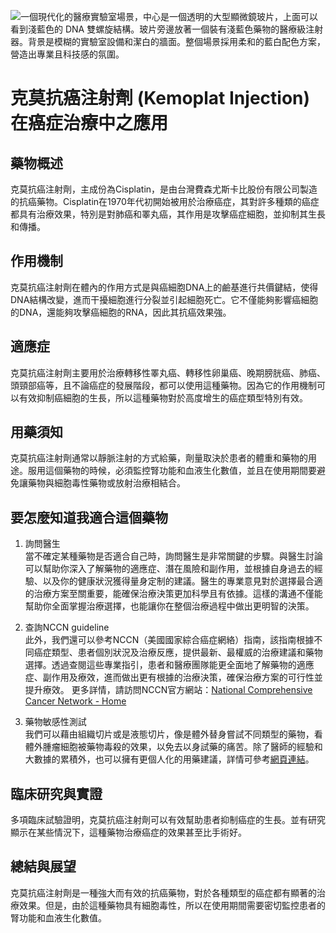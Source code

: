 ![一個現代化的醫療實驗室場景，中心是一個透明的大型顯微鏡玻片，上面可以看到淺藍色的 DNA 雙螺旋結構。玻片旁邊放著一個裝有淺藍色藥物的醫療級注射器。背景是模糊的實驗室設備和潔白的牆面。整個場景採用柔和的藍白配色方案，營造出專業且科技感的氛圍。](https://i.imgur.com/oRogBlZ.jpeg)
# 克莫抗癌注射劑 (Kemoplat Injection)在癌症治療中之應用

## 藥物概述

克莫抗癌注射劑，主成份為Cisplatin，是由台灣費森尤斯卡比股份有限公司製造的抗癌藥物。Cisplatin在1970年代初開始被用於治療癌症，其對許多種類的癌症都具有治療效果，特別是對肺癌和睪丸癌，其作用是攻擊癌症細胞，並抑制其生長和傳播。

## 作用機制

克莫抗癌注射劑在體內的作用方式是與癌細胞DNA上的鹼基進行共價鍵結，使得DNA結構改變，進而干擾細胞進行分裂並引起細胞死亡。它不僅能夠影響癌細胞的DNA，還能夠攻擊癌細胞的RNA，因此其抗癌效果強。

## 適應症

克莫抗癌注射劑主要用於治療轉移性睪丸癌、轉移性卵巢癌、晚期膀胱癌、肺癌、頭頸部癌等，且不論癌症的發展階段，都可以使用這種藥物。因為它的作用機制可以有效抑制癌細胞的生長，所以這種藥物對於高度增生的癌症類型特別有效。

## 用藥須知

克莫抗癌注射劑通常以靜脈注射的方式給藥，劑量取決於患者的體重和藥物的用途。服用這個藥物的時候，必須監控腎功能和血液生化數值，並且在使用期間要避免讓藥物與細胞毒性藥物或放射治療相結合。

## 要怎麼知道我適合這個藥物

1. 詢問醫生  
當不確定某種藥物是否適合自己時，詢問醫生是非常關鍵的步驟。與醫生討論可以幫助你深入了解藥物的適應症、潛在風險和副作用，並根據自身過去的經驗、以及你的健康狀況獲得量身定制的建議。醫生的專業意見對於選擇最合適的治療方案至關重要，能確保治療決策更加科學且有依據。這樣的溝通不僅能幫助你全面掌握治療選擇，也能讓你在整個治療過程中做出更明智的決策。 

2. 查詢NCCN guideline  
此外，我們還可以參考NCCN（美國國家綜合癌症網絡）指南，該指南根據不同癌症類型、患者個別狀況及治療反應，提供最新、最權威的治療建議和藥物選擇。透過查閱這些專業指引，患者和醫療團隊能更全面地了解藥物的適應症、副作用及療效，進而做出更有根據的治療決策，確保治療方案的可行性並提升療效。  更多詳情，請訪問NCCN官方網站：[National Comprehensive Cancer Network - Home](https://www.nccn.org/)

3. 藥物敏感性測試  
我們可以藉由組織切片或是液態切片，像是體外替身嘗試不同類型的藥物，看體外腫瘤細胞被藥物毒殺的效果，以免去以身試藥的痛苦。除了醫師的經驗和大數據的累積外，也可以擁有更個人化的用藥建議，詳情可參考[網頁連結](https://info.cancerfree.io/)。

## 臨床研究與實證

多項臨床試驗證明，克莫抗癌注射劑可以有效幫助患者抑制癌症的生長。並有研究顯示在某些情況下，這種藥物治療癌症的效果甚至比手術好。

## 總結與展望

克莫抗癌注射劑是一種強大而有效的抗癌藥物，對於各種類型的癌症都有顯著的治療效果。但是，由於這種藥物具有細胞毒性，所以在使用期間需要密切監控患者的腎功能和血液生化數值。


